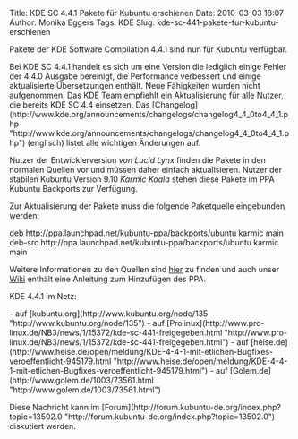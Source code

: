 Title: KDE SC 4.4.1 Pakete für Kubuntu erschienen
Date: 2010-03-03 18:07
Author: Monika Eggers
Tags: KDE
Slug: kde-sc-441-pakete-fur-kubuntu-erschienen

Pakete der KDE Software Compilation 4.4.1 sind nun für Kubuntu
verfügbar.

</p>
Bei KDE SC 4.4.1 handelt es sich um eine Version die lediglich einige
Fehler der 4.4.0 Ausgabe bereinigt, die Performance verbessert und
einige aktualisierte Übersetzungen enthält. Neue Fähigkeiten wurden
nicht aufgenommen. Das KDE Team empfiehlt ein Aktualisierung für alle
Nutzer, die bereits KDE SC 4.4 einsetzen. Das
[Changelog](http://www.kde.org/announcements/changelogs/changelog4_4_0to4_4_1.php "http://www.kde.org/announcements/changelogs/changelog4_4_0to4_4_1.php")
(englisch) listet alle wichtigen Änderungen auf.

</p>
<!--break--><!--break-->

Nutzer der Entwicklerversion *von Lucid Lynx* finden die Pakete in den
normalen Quellen vor und müssen daher einfach aktualisieren. Nutzer der
stabilen Kubuntu Version 9.10 *Karmic Koala* stehen diese Pakete im PPA
Kubuntu Backports zur Verfügung.

</p>
Zur Aktualisierung der Pakete muss die folgende Paketquelle eingebunden
werden:

</p>
    deb http://ppa.launchpad.net/kubuntu-ppa/backports/ubuntu karmic main deb-src http://ppa.launchpad.net/kubuntu-ppa/backports/ubuntu karmic main 

Weitere Informationen zu den Quellen sind
[hier](https://launchpad.net/~kubuntu-ppa/+archive/backports "https://launchpad.net/~kubuntu-ppa/+archive/backports")
zu finden und auch unser
[Wiki](http://wiki.kubuntu-de.org/Konfiguration/Programme_installieren/Paketmanagement/Paketquellen/Karmic/BackportsPPA "http://wiki.kubuntu-de.org/Konfiguration/Programme_installieren/Paketmanagement/Paketquellen/Karmic/BackportsPPA")
enthält eine Anleitung zum Hinzufügen des PPA.

</p>
KDE 4.4.1 im Netz:

</p>
-   auf
    [kubuntu.org](http://www.kubuntu.org/node/135 "http://www.kubuntu.org/node/135")
-   auf
    [Prolinux](http://www.pro-linux.de/NB3/news/1/15372/kde-sc-441-freigegeben.html "http://www.pro-linux.de/NB3/news/1/15372/kde-sc-441-freigegeben.html")
-   auf
    [heise.de](http://www.heise.de/open/meldung/KDE-4-4-1-mit-etlichen-Bugfixes-veroeffentlicht-945179.html "http://www.heise.de/open/meldung/KDE-4-4-1-mit-etlichen-Bugfixes-veroeffentlicht-945179.html")
-   auf
    [Golem.de](http://www.golem.de/1003/73561.html "http://www.golem.de/1003/73561.html")

</p>
Diese Nachricht kann im
[Forum](http://forum.kubuntu-de.org/index.php?topic=13502.0 "http://forum.kubuntu-de.org/index.php?topic=13502.0")
diskutiert werden.

</p>

